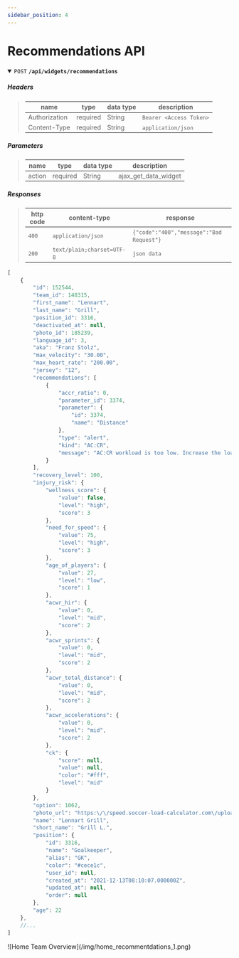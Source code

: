 ```yaml
---
sidebar_position: 4
---
```


# Recommendations API

<details open>
<summary>
  <code>POST</code> <code><b>/api/widgets/recommendations</b></code>
</summary>
 
##### Headers
> | name      |  type     | data type               | description                                                           |
> |-----------|-----------|-------------------------|-----------------------------------------------------------------------|
> | Authorization      |  required | String   | `Bearer <Access Token>`  |
> | Content-Type      |  required | String   | `application/json`  |

##### Parameters

> | name      |  type     | data type               | description                                                           |
> |-----------|-----------|-------------------------|-----------------------------------------------------------------------|
> | action      |  required | String   | ajax_get_data_widget  |


##### Responses

> | http code     | content-type                      | response                                                            |
> |---------------|-----------------------------------|---------------------------------------------------------------------|
> | `400`         | `application/json`                | `{"code":"400","message":"Bad Request"}`                            |
> | `200`         | `text/plain;charset=UTF-8`        | `json data`                                                         |

```javascript title="JSON DATA" {19-22,28,29-71} showLineNumbers
[
    {
        "id": 152544,
        "team_id": 148315,
        "first_name": "Lennart",
        "last_name": "Grill",
        "position_id": 3316,
        "deactivated_at": null,
        "photo_id": 185239,
        "language_id": 3,
        "aka": "Franz Stolz",
        "max_velocity": "30.00",
        "max_heart_rate": "200.00",
        "jersey": "12",
        "recommendations": [
            {
                "accr_ratio": 0,
                "parameter_id": 3374,
                "parameter": {
                    "id": 3374,
                    "name": "Distance"
                },
                "type": "alert",
                "kind": "AC:CR",
                "message": "AC:CR workload is too low. Increase the load for this player for the next sessions"
            }
        ],
        "recovery_level": 100,
        "injury_risk": {
            "wellness_score": {
                "value": false,
                "level": "high",
                "score": 3
            },
            "need_for_speed": {
                "value": 75,
                "level": "high",
                "score": 3
            },
            "age_of_players": {
                "value": 27,
                "level": "low",
                "score": 1
            },
            "acwr_hir": {
                "value": 0,
                "level": "mid",
                "score": 2
            },
            "acwr_sprints": {
                "value": 0,
                "level": "mid",
                "score": 2
            },
            "acwr_total_distance": {
                "value": 0,
                "level": "mid",
                "score": 2
            },
            "acwr_accelerations": {
                "value": 0,
                "level": "mid",
                "score": 2
            },
            "ck": {
                "score": null,
                "value": null,
                "color": "#fff",
                "level": "mid"
            }
        },
        "option": 1062,
        "photo_url": "https:\/\/speed.soccer-load-calculator.com\/uploads\/450\/CQFaZ2LzyBugCbS7w3MXlrsIbPAYPQMGpBJUdS5z.png",
        "name": "Lennart Grill",
        "short_name": "Grill L.",
        "position": {
            "id": 3316,
            "name": "Goalkeeper",
            "alias": "GK",
            "color": "#cece1c",
            "user_id": null,
            "created_at": "2021-12-13T08:10:07.000000Z",
            "updated_at": null,
            "order": null
        },
        "age": 22
    },
    //...
]
```
</details>
![Home Team Overview](/img/home_recommentdations_1.png)